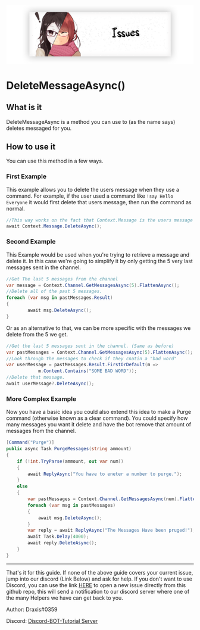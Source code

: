 <p align="center">
    <img src="../Images/Issues.png">
</p>

# DeleteMessageAsync()

## What is it

DeleteMessageAsync is a method you can use to (as the name says) deletes messaged for you.

## How to use it

You can use this method in a few ways.

### First Example

This example allows you to delete the users message when they use a command. For example, if the user used a command like `!say Hello Everyone` it would first delete that users message, then run the command as normal.

```cs
//This way works on the fact that Context.Message is the users message when they use a command.
await Context.Message.DeleteAsync();
```

### Second Example

This Example would be used when you're trying to retrieve a message and delete it. In this case we're going to simplify it by only getting the 5 very last messages sent in the channel.

```cs
//Get The last 5 messages from the channel
var message = Context.Channel.GetMessagesAsync(5).FlattenAsync();
//Delete all of the past 5 messages.
foreach (var msg in pastMessages.Result)
{
        await msg.DeleteAsync();
}
```

Or as an alternative to that, we can be more specific with the messages we delete from the 5 we get.

```cs
//Get the last 5 messages sent in the channel. (Same as before)
var pastMessages = Context.Channel.GetMessagesAsync(5).FlattenAsync();
//Look through the messages to check if they cnatin a "bad word"
var userMessage = pastMessages.Result.FirstOrDefault(m =>
            m.Content.Contains("SOME BAD WORD"));
//Delete that message.
await userMessage?.DeleteAsync();
```

### More Complex Example

Now you have a basic idea you could also extend this idea to make a Purge command (otherwise known as a clear command). You could specify how many messages you want it delete and have the bot remove that amount of messages from the channel.

```cs
[Command("Purge")]
public async Task PurgeMessages(string ammount)
{
    if (!int.TryParse(ammount, out var num))
    {
        await ReplyAsync("You have to eneter a number to purge.");
    }
    else
    {
        var pastMessages = Context.Channel.GetMessagesAsync(num).FlattenAsync().Result;
        foreach (var msg in pastMessages)
        {
            await msg.DeleteAsync();
        }
        var reply = await ReplyAsync("The Messages Have been pruged!");
        await Task.Delay(4000);
        await reply.DeleteAsync();
    }
}
```

---

That's it for this guide. If none of the above guide covers your current issue, jump into our discord (Link Below) and ask for help. If you don't want to use Discord, you can use the link [HERE](https://github.com/discord-bot-tutorial/common-issues/issues) to open a new issue directly from this github repo, this will send a notification to our discord server where one of the many Helpers we have can get back to you.

Author: Draxis#0359

Discord:  [Discord-BOT-Tutorial Server](https://discord.gg/cGhEZuk)